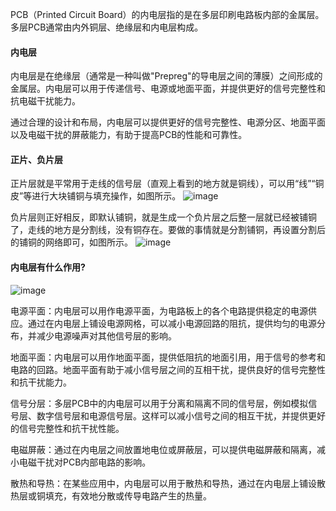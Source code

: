 PCB（Printed Circuit Board）的内电层指的是在多层印刷电路板内部的金属层。多层PCB通常由内外铜层、绝缘层和内电层构成。

#### 内电层
内电层是在绝缘层（通常是一种叫做"Prepreg"的导电层之间的薄膜）之间形成的金属层。内电层可以用于传递信号、电源或地面平面，并提供更好的信号完整性和抗电磁干扰能力。

通过合理的设计和布局，内电层可以提供更好的信号完整性、电源分区、地面平面以及电磁干扰的屏蔽能力，有助于提高PCB的性能和可靠性。

#### 正片、负片层
正片层就是平常用于走线的信号层（直观上看到的地方就是铜线），可以用“线”“铜皮”等进行大块铺铜与填充操作，如图所示。
![image](https://github.com/countsp/PCB_design/assets/102967883/d15524e5-0907-4812-af45-da61a9347250)

负片层则正好相反，即默认铺铜，就是生成一个负片层之后整一层就已经被铺铜了，走线的地方是分割线，没有铜存在。要做的事情就是分割铺铜，再设置分割后的铺铜的网络即可，如图所示。
![image](https://github.com/countsp/PCB_design/assets/102967883/e6e0415f-11cd-43e6-8dfb-84b19134e2f5)

#### 内电层有什么作用?
![image](https://github.com/countsp/PCB_design/assets/102967883/c7fefbc3-e6ac-4a22-8b2e-f8423e5f2f1f)

电源平面：内电层可以用作电源平面，为电路板上的各个电路提供稳定的电源供应。通过在内电层上铺设电源网格，可以减小电源回路的阻抗，提供均匀的电源分布，并减少电源噪声对其他信号层的影响。

地面平面：内电层可以用作地面平面，提供低阻抗的地面引用，用于信号的参考和电路的回路。地面平面有助于减小信号层之间的互相干扰，提供良好的信号完整性和抗干扰能力。

信号分层：多层PCB中的内电层可以用于分离和隔离不同的信号层，例如模拟信号层、数字信号层和电源信号层。这样可以减小信号之间的相互干扰，并提供更好的信号完整性和抗干扰性能。

电磁屏蔽：通过在内电层之间放置地电位或屏蔽层，可以提供电磁屏蔽和隔离，减小电磁干扰对PCB内部电路的影响。

散热和导热：在某些应用中，内电层可以用于散热和导热，通过在内电层上铺设散热层或铜填充，有效地分散或传导电路产生的热量。
